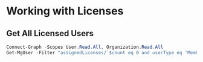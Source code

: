 # Working with Licenses

## Get All Licensed Users

```PowerShell
Connect-Graph -Scopes User.Read.All, Organization.Read.All
Get-MgUser -Filter "assignedLicenses/`$count eq 0 and userType eq 'Member'" -ConsistencyLevel eventual -CountVariable unlicensedUserCount -All | Export-Csv "c:\temp\licensed-users.csv" -NoTypeInformation
```
